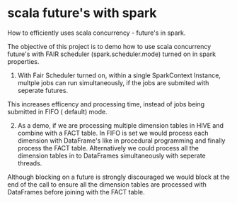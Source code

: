 # scala future's with spark

How to efficiently uses scala concurrency - future's in spark.

The objective of this project is to demo how to use scala concurrency future's with FAIR scheduler (spark.scheduler.mode) turned on in spark properties.

1) With Fair Scheduler turned on, within a single SparkContext Instance, multple jobs can run simultaneously, if the jobs are submited with seperate futures.

This increases efficency and processing time, instead of jobs being submitted in FIFO ( default) mode.

2) As a demo, if we are processing multiple dimension tables in HIVE and combine with a FACT table. In FIFO is set we would process each dimension with DataFrame's like in procedural programming and finally process the FACT table. Alternatively we could process all the dimension tables in to DataFrames simultaneously with seperate threads. 

Although blocking on a future is strongly discouraged we would block at the end of the call to ensure all the dimension tables are processed with DataFrames before joining with the FACT table.

